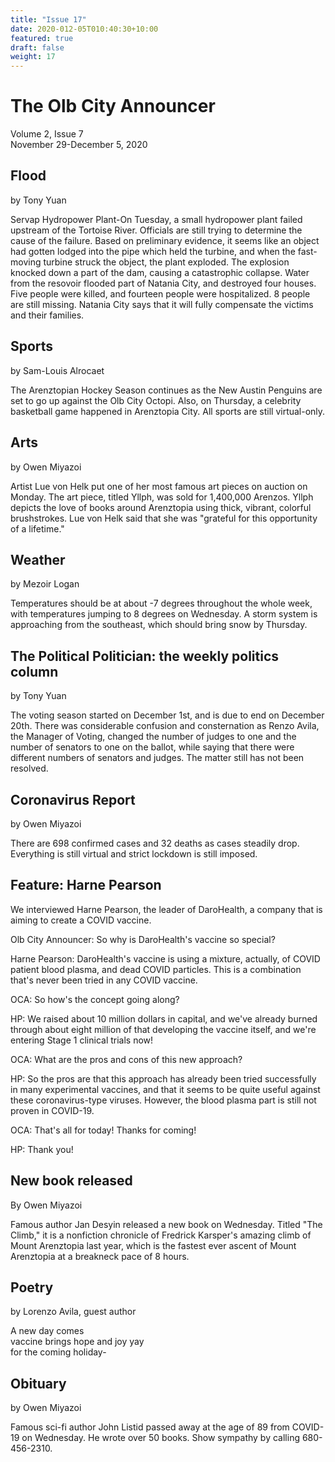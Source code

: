 ```yaml
---
title: "Issue 17"
date: 2020-012-05T010:40:30+10:00
featured: true
draft: false
weight: 17
---
```



# The Olb City Announcer
Volume 2, Issue 7     
November 29-December 5, 2020

## Flood
by Tony Yuan

Servap Hydropower Plant-On Tuesday, a small hydropower plant failed upstream of the Tortoise River. Officials are still trying to determine the cause of the failure. Based on preliminary evidence, it seems like an object had gotten lodged into the pipe which held the turbine, and when the fast-moving turbine struck the object, the plant exploded. The explosion knocked down a part of the dam, causing a catastrophic collapse. Water from the resovoir flooded part of Natania City, and destroyed four houses. Five people were killed, and fourteen people were hospitalized. 8 people are still missing. Natania City says that it will fully compensate the victims and their families. 

## Sports
by Sam-Louis Alrocaet

The Arenztopian Hockey Season continues as the New Austin Penguins are set to go up against the Olb City Octopi. Also, on Thursday, a celebrity basketball game happened in Arenztopia City. All sports are still virtual-only.

## Arts
by Owen Miyazoi

Artist Lue von Helk put one of her most famous art pieces on auction on Monday. The art piece, titled Yllph, was sold for 1,400,000 Arenzos. Yllph depicts the love of books around Arenztopia using thick, vibrant, colorful brushstrokes. Lue von Helk said that she was "grateful for this opportunity of a lifetime."

## Weather
by Mezoir Logan

Temperatures should be at about -7 degrees throughout the whole week, with temperatures jumping to 8 degrees on Wednesday. A storm system is approaching from the southeast, which should bring snow by Thursday. 

## The Political Politician: the weekly politics column
by Tony Yuan

The voting season started on December 1st, and is due to end on December 20th. There was considerable confusion and consternation as Renzo Avila, the Manager of Voting, changed the number of judges to one and the number of senators to one on the ballot, while saying that there were different numbers of senators and judges. The matter still has not been resolved.

## Coronavirus Report
by Owen Miyazoi

There are 698 confirmed cases and 32 deaths as cases steadily drop. Everything is still virtual and strict lockdown is still imposed.

## Feature: Harne Pearson

We interviewed Harne Pearson, the leader of DaroHealth, a company that is aiming to create a COVID vaccine.

Olb City Announcer: So why is DaroHealth's vaccine so special?

Harne Pearson: DaroHealth's vaccine is using a mixture, actually, of COVID patient blood plasma, and dead COVID particles. This is a combination that's never been tried in any COVID vaccine.

OCA: So how's the concept going along?

HP: We raised about 10 million dollars in capital, and we've already burned through about eight million of that developing the vaccine itself, and we're entering Stage 1 clinical trials now!

OCA: What are the pros and cons of this new approach?

HP: So the pros are that this approach has already been tried successfully in many experimental vaccines, and that it seems to be quite useful against these coronavirus-type viruses. However, the blood plasma part is still not proven in COVID-19.

OCA: That's all for today! Thanks for coming!

HP: Thank you!

## New book released
By Owen Miyazoi

Famous author Jan Desyin released a new book on Wednesday. Titled "The Climb," it is a nonfiction chronicle of Fredrick Karsper's amazing climb of Mount Arenztopia last year, which is the fastest ever ascent of Mount Arenztopia at a breakneck pace of 8 hours.

## Poetry
by Lorenzo Avila, guest author

A new day comes    
vaccine brings hope and joy yay    
for the coming holiday-    

## Obituary
by Owen Miyazoi

Famous sci-fi author John Listid passed away at the age of 89 from COVID-19 on Wednesday. He wrote over 50 books. Show sympathy by calling 680-456-2310.
